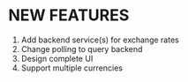 NEW FEATURES
=============================================

1. Add backend service(s) for exchange rates
2. Change polling to query backend
3. Design complete UI
4. Support multiple currencies
